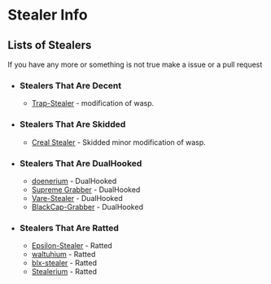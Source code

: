 # Stealer Info
## Lists of Stealers
If you have any more or something is not true make a issue or a pull request
- ### Stealers That Are Decent
  - [Trap-Stealer](https://github.com/TheCuteOwl/Trap-Stealer) - modification of wasp.
- ### Stealers That Are Skidded
  - [Creal Stealer](https://github.com/Ayhuuu/Creal-Stealer/) - Skidded minor modification of wasp.

- ### Stealers That Are DualHooked 
  - [doenerium](https://github.com/doenerium69/doenerium) - DualHooked
  - [Supreme Grabber](https://github.com/real-fbdn/Supreme-Grabber) - DualHooked
  - [Vare-Stealer](https://github.com/Rmejia39/Vare-Stealer) - DualHooked
  - [BlackCap-Grabber](https://github.com/blackcap-grabber/BlackCap-Grabber) - DualHooked

- ### Stealers That Are Ratted 
  - [Epsilon-Stealer](https://github.com/IWcommunityFR/Epsilon-Stealer) - Ratted
  - [waltuhium](https://github.com/waltuhium23/waltuhium) - Ratted 
  - [blx-stealer](https://github.com/blxstealer/BLX-Stealer) - Ratted 
  - [Stealerium](https://github.com/Rmejia39/Stealerium) - Ratted

